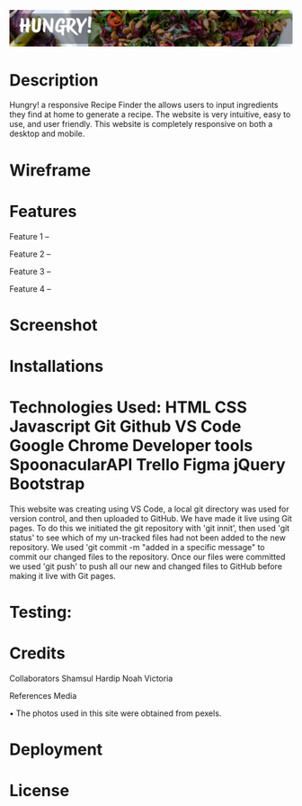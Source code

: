 <p align="center">
<img src="/images/hungry-banner.jpg"
/p>

# Description
Hungry! a responsive Recipe Finder the allows users to input ingredients they find at home to generate a recipe. The website is very intuitive, easy to use, and user friendly. This website is completely responsive on both a desktop and mobile.

# Wireframe

# Features
Feature 1 –

Feature 2 –

Feature 3 –

Feature 4 –

# Screenshot

# Installations

# Technologies Used: HTML CSS Javascript Git Github VS Code Google Chrome Developer tools SpoonacularAPI Trello Figma jQuery Bootstrap
This website was creating using VS Code, a local git directory was used for version control, and then uploaded to GitHub. We have made it live using Git pages. To do this we initiated the git repository with 'git innit', then used 'git status' to see which of my un-tracked files had not been added to the new repository. We used 'git commit -m "added in a specific message" to commit our changed files to the repository. Once our files were committed we used 'git push' to push all our new and changed files to GitHub before making it live with Git pages.

# Testing:

# Credits
Collaborators
Shamsul Hardip Noah Victoria

References
Media

• The photos used in this site were obtained from pexels.

# Deployment

# License




